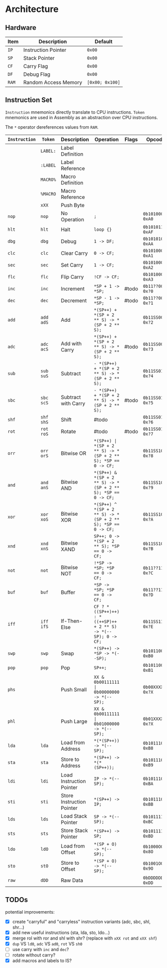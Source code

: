 # Architecture

## Hardware

| Item  | Description          | Default         |
| ----- | -------------------- | --------------- |
| `IP`  | Instruction Pointer  | `0x00`          |
| `SP`  | Stack Pointer        | `0x00`          |
| `CF`  | Carry Flag           | `0x00`          |
| `DF`  | Debug Flag           | `0x00`          |
| `RAM` | Random Access Memory | `[0x00; 0x100]` |

## Instruction Set

`Instruction` mnemonics directly translate to CPU instructions. `Token` mnemonics are used in Assembly as an abstraction over CPU instructions.

The `*` operator dereferences values from `RAM`.

| `Instruction` | `Token`     | Description               | Operation                                                      | Flags | Opcode              |
| ------------- | ----------- | ------------------------- | -------------------------------------------------------------- | ----- | ------------------- |
|               | `LABEL:`    | Label Definition          |                                                                |       |                     |
|               | `:LABEL`    | Label Reference           |                                                                |       |                     |
|               | `MACRO%`    | Macro Definition          |                                                                |       |                     |
|               | `%MACRO`    | Macro Reference           |                                                                |       |                     |
|               | `xXX`       | Push Byte                 |                                                                |       |                     |
| `nop`         | `nop`       | No Operation              | `;`                                                            |       | `0b10100000` `0xA0` |
| `hlt`         | `hlt`       | Halt                      | `loop {}`                                                      |       | `0b10101111` `0xAF` |
| `dbg`         | `dbg`       | Debug                     | `1 -> DF;`                                                     |       | `0b10101010` `0xAA` |
| `clc`         | `clc`       | Clear Carry               | `0 -> CF;`                                                     |       | `0b10100001` `0xA1` |
| `sec`         | `sec`       | Set Carry                 | `1 -> CF;`                                                     |       | `0b10100010` `0xA2` |
| `flc`         | `flc`       | Flip Carry                | `!CF -> CF;`                                                   |       | `0b10100011` `0xA3` |
| `inc`         | `inc`       | Increment                 | `*SP + 1 -> *SP;`                                              | #todo | `0b11??0000` `0x?0` |
| `dec`         | `dec`       | Decrement                 | `*SP - 1 -> *SP;`                                              | #todo | `0b11??0001` `0x?1` |
| `add`         | `add` `adS` | Add                       | `*(SP++) + *(SP + 2 ** S) -> *(SP + 2 ** S);`                  |       | `0b11SS0010` `0x?2` |
| `adc`         | `adc` `acS` | Add with Carry            | `*(SP++) + *(SP + 2 ** S) -> *(SP + 2 ** S);`                  | #todo | `0b11SS0011` `0x?3` |
| `sub`         | `sub` `suS` | Subtract                  | `- *(SP++) + *(SP + 2 ** S) -> *(SP + 2 ** S);`                |       | `0b11SS0100` `0x?4` |
| `sbc`         | `sbc` `scS` | Subtract with Carry       | `- *(SP++) + *(SP + 2 ** S) -> *(SP + 2 ** S);`                | #todo | `0b11SS0101` `0x?5` |
| `shf`         | `shf` `shS` | Shift                     | #todo                                                          |       | `0b11SS0110` `0x?6` |
| `rot`         | `rot` `roS` | Rotate                    | #todo                                                          | #todo | `0b11SS0111` `0x?7` |
| `orr`         | `orr` `orS` | Bitwise OR                | `*(SP++) \| *(SP + 2 ** S) -> *(SP + 2 ** S); *SP == 0 -> CF;` |       | `0b11SS1000` `0x?8` |
| `and`         | `and` `anS` | Bitwise AND               | `*(SP++) & *(SP + 2 ** S) -> *(SP + 2 ** S); *SP == 0 -> CF;`  |       | `0b11SS1001` `0x?9` |
| `xor`         | `xor` `xoS` | Bitwise XOR               | `*(SP++) ^ *(SP + 2 ** S) -> *(SP + 2 ** S); *SP == 0 -> CF;`  |       | `0b11SS1010` `0x?A` |
| `xnd`         | `xnd` `xnS` | Bitwise XAND              | `SP++; 0 -> *(SP + 2 ** S); *SP == 0 -> CF;`                   |       | `0b11SS1011` `0x?B` |
| `not`         | `not`       | Bitwise NOT               | `!*SP -> *SP; *SP == 0 -> CF;`                                 |       | `0b11??1100` `0x?C` |
| `buf`         | `buf`       | Buffer                    | `*SP -> *SP; *SP == 0 -> CF;`                                  |       | `0b11??1101` `0x?D` |
| `iff`         | `iff` `ifS` | If-Then-Else              | `CF ? *((SP++)++) : *((++SP)++ + 2 ** S) -> *(--SP); 0 -> CF;` |       | `0b11SS1110` `0x?E` |
| `swp`         | `swp`       | Swap                      | `*(SP++) -> *SP -> *(--SP);`                                   |       | `0b10110000` `0xB0` |
| `pop`         | `pop`       | Pop                       | `SP++;`                                                        |       | `0b10110001` `0xB1` |
| `phs`         |             | Push Small                | `XX & 0b00111111 \| 0b00000000 -> *(--SP);`                    |       | `0b00XXXXXX` `0x?X` |
| `phl`         |             | Push Large                | `XX & 0b00111111 \| 0b01000000 -> *(--SP);`                    |       | `0b01XXXXXX` `0x?X` |
| `lda`         | `lda`       | Load from Address         | `*(*(SP++)) -> *(--SP);`                                       |       | `0b10111000` `0xB8` |
| `sta`         | `sta`       | Store to Address          | `*(SP++) -> *(*(SP++));`                                       |       | `0b10111001` `0xB9` |
| `ldi`         | `ldi`       | Load Instruction Pointer  | `IP -> *(--SP);`                                               |       | `0b10111010` `0xBA` |
| `sti`         | `sti`       | Store Instruction Pointer | `*(SP++) -> IP;`                                               |       | `0b10111011` `0xBB` |
| `lds`         | `lds`       | Load Stack Pointer        | `SP -> *(--SP);`                                               |       | `0b10111100` `0xBC` |
| `sts`         | `sts`       | Store Stack Pointer       | `*(SP++) -> SP;`                                               |       | `0b10111101` `0xBD` |
| `ldo`         | `ldO`       | Load from Offset          | `*(SP + O) -> *(--SP);`                                        |       | `0b1000OOOO` `0x8O` |
| `sto`         | `stO`       | Store to Offset           | `*(SP + O) -> *(--SP);`                                        |       | `0b1001OOOO` `0x9O` |
| `raw`         | `dDD`       | Raw Data                  |                                                                |       | `0bDDDDDDDD` `0xDD` |

## TODOs

potential improvements:

- [x] create "carryful" and "carryless" instruction variants (adc, sbc, shl, shr...)
- [x] add new useful instructions (sta, lda, sto, ldo...)
- [x] merge rol with ror and shl with shr? (replace with `xXX rot` and `xXX shf`)
- [x] `dup` VS `ld0`, `adc` VS `ad0`, `rot` VS `sh0`
- [ ] use carry with `inc` and `dec`?
- [ ] rotate without carry?
- [x] add macros and labels to IS?
